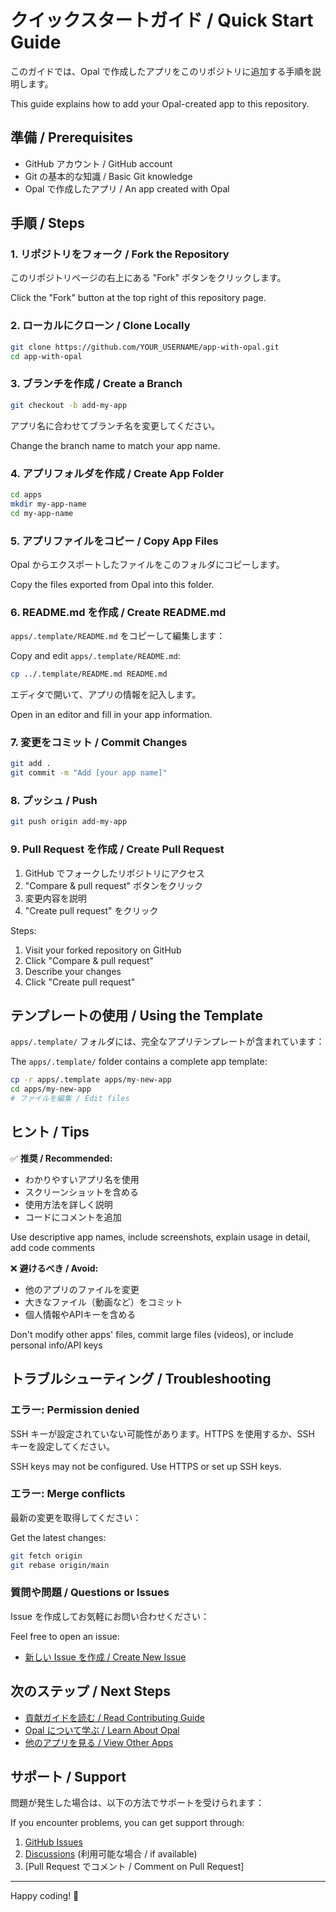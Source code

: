 # クイックスタートガイド / Quick Start Guide

このガイドでは、Opal で作成したアプリをこのリポジトリに追加する手順を説明します。

This guide explains how to add your Opal-created app to this repository.

## 準備 / Prerequisites

- GitHub アカウント / GitHub account
- Git の基本的な知識 / Basic Git knowledge
- Opal で作成したアプリ / An app created with Opal

## 手順 / Steps

### 1. リポジトリをフォーク / Fork the Repository

このリポジトリページの右上にある "Fork" ボタンをクリックします。

Click the "Fork" button at the top right of this repository page.

### 2. ローカルにクローン / Clone Locally

```bash
git clone https://github.com/YOUR_USERNAME/app-with-opal.git
cd app-with-opal
```

### 3. ブランチを作成 / Create a Branch

```bash
git checkout -b add-my-app
```

アプリ名に合わせてブランチ名を変更してください。

Change the branch name to match your app name.

### 4. アプリフォルダを作成 / Create App Folder

```bash
cd apps
mkdir my-app-name
cd my-app-name
```

### 5. アプリファイルをコピー / Copy App Files

Opal からエクスポートしたファイルをこのフォルダにコピーします。

Copy the files exported from Opal into this folder.

### 6. README.md を作成 / Create README.md

`apps/.template/README.md` をコピーして編集します：

Copy and edit `apps/.template/README.md`:

```bash
cp ../.template/README.md README.md
```

エディタで開いて、アプリの情報を記入します。

Open in an editor and fill in your app information.

### 7. 変更をコミット / Commit Changes

```bash
git add .
git commit -m "Add [your app name]"
```

### 8. プッシュ / Push

```bash
git push origin add-my-app
```

### 9. Pull Request を作成 / Create Pull Request

1. GitHub でフォークしたリポジトリにアクセス
2. "Compare & pull request" ボタンをクリック
3. 変更内容を説明
4. "Create pull request" をクリック

Steps:

1. Visit your forked repository on GitHub
2. Click "Compare & pull request"
3. Describe your changes
4. Click "Create pull request"

## テンプレートの使用 / Using the Template

`apps/.template/` フォルダには、完全なアプリテンプレートが含まれています：

The `apps/.template/` folder contains a complete app template:

```bash
cp -r apps/.template apps/my-new-app
cd apps/my-new-app
# ファイルを編集 / Edit files
```

## ヒント / Tips

✅ **推奨 / Recommended:**

- わかりやすいアプリ名を使用
- スクリーンショットを含める
- 使用方法を詳しく説明
- コードにコメントを追加

Use descriptive app names, include screenshots, explain usage in detail, add code comments

❌ **避けるべき / Avoid:**

- 他のアプリのファイルを変更
- 大きなファイル（動画など）をコミット
- 個人情報やAPIキーを含める

Don't modify other apps' files, commit large files (videos), or include personal info/API keys

## トラブルシューティング / Troubleshooting

### エラー: Permission denied

SSH キーが設定されていない可能性があります。HTTPS を使用するか、SSH キーを設定してください。

SSH keys may not be configured. Use HTTPS or set up SSH keys.

### エラー: Merge conflicts

最新の変更を取得してください：

Get the latest changes:

```bash
git fetch origin
git rebase origin/main
```

### 質問や問題 / Questions or Issues

Issue を作成してお気軽にお問い合わせください：

Feel free to open an issue:

- [新しい Issue を作成 / Create New Issue](../../issues/new)

## 次のステップ / Next Steps

- [貢献ガイドを読む / Read Contributing Guide](CONTRIBUTING.md)
- [Opal について学ぶ / Learn About Opal](ABOUT_OPAL.md)
- [他のアプリを見る / View Other Apps](../apps/)

## サポート / Support

問題が発生した場合は、以下の方法でサポートを受けられます：

If you encounter problems, you can get support through:

1. [GitHub Issues](../../issues)
2. [Discussions](../../discussions) (利用可能な場合 / if available)
3. [Pull Request でコメント / Comment on Pull Request]

---

Happy coding! 🚀

